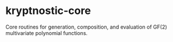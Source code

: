 kryptnostic-core
================

Core routines for generation, composition, and evaluation of GF(2) multivariate polynomial functions.